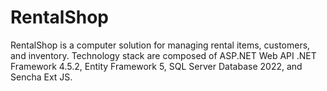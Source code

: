 # RentalShop
RentalShop is a computer solution for managing rental items, customers, and inventory. Technology stack are composed of ASP.NET Web API .NET Framework 4.5.2, Entity Framework 5, SQL Server Database 2022, and Sencha Ext JS.
